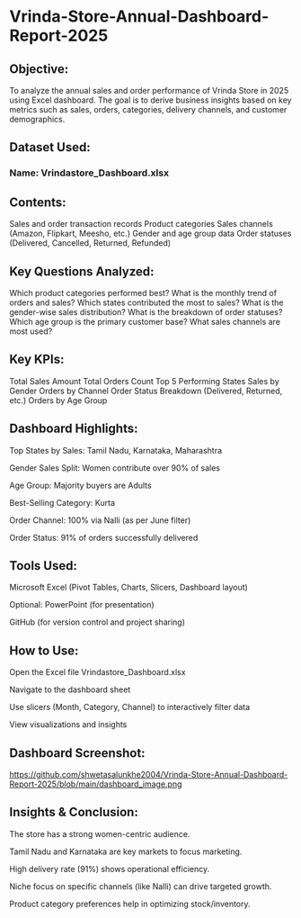 # Vrinda-Store-Annual-Dashboard-Report-2025

## Objective:
To analyze the annual sales and order performance of Vrinda Store in 2025 using Excel dashboard. The goal is to derive business insights based on key metrics such as sales, orders, categories, delivery channels, and customer demographics.

## Dataset Used:
### Name: Vrindastore_Dashboard.xlsx

## Contents:

Sales and order transaction records
Product categories
Sales channels (Amazon, Flipkart, Meesho, etc.)
Gender and age group data
Order statuses (Delivered, Cancelled, Returned, Refunded)

## Key Questions Analyzed:

Which product categories performed best?
What is the monthly trend of orders and sales?
Which states contributed the most to sales?
What is the gender-wise sales distribution?
What is the breakdown of order statuses?
Which age group is the primary customer base?
What sales channels are most used?

## Key KPIs:

Total Sales Amount
Total Orders Count
Top 5 Performing States
Sales by Gender
Orders by Channel
Order Status Breakdown (Delivered, Returned, etc.)
Orders by Age Group

## Dashboard Highlights:
Top States by Sales: Tamil Nadu, Karnataka, Maharashtra

Gender Sales Split: Women contribute over 90% of sales

Age Group: Majority buyers are Adults

Best-Selling Category: Kurta

Order Channel: 100% via Nalli (as per June filter)

Order Status: 91% of orders successfully delivered

 ## Tools Used:
Microsoft Excel (Pivot Tables, Charts, Slicers, Dashboard layout)

Optional: PowerPoint (for presentation)

GitHub (for version control and project sharing)

 ## How to Use:
Open the Excel file Vrindastore_Dashboard.xlsx

Navigate to the dashboard sheet

Use slicers (Month, Category, Channel) to interactively filter data

View visualizations and insights

## Dashboard Screenshot:
https://github.com/shwetasalunkhe2004/Vrinda-Store-Annual-Dashboard-Report-2025/blob/main/dashboard_image.png

## Insights & Conclusion:
The store has a strong women-centric audience.

Tamil Nadu and Karnataka are key markets to focus marketing.

High delivery rate (91%) shows operational efficiency.

Niche focus on specific channels (like Nalli) can drive targeted growth.

Product category preferences help in optimizing stock/inventory.
